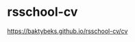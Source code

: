 # rsschool-cv

[https://baktybeks.github.io/rsschool-cv/cv ](https://baktybeks.github.io/rsschool-cv/cv)
